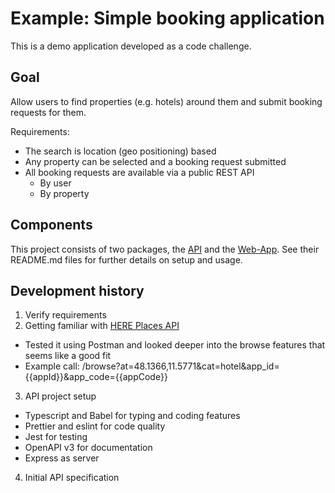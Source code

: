 # Example: Simple booking application

This is a demo application developed as a code challenge.

## Goal

Allow users to find properties (e.g. hotels) around them and submit booking requests for them.

Requirements:
- The search is location (geo positioning) based
- Any property can be selected and a booking request submitted
- All booking requests are available via a public REST API
  - By user
  - By property

## Components

This project consists of two packages, the [API](api/README.md) and the [Web-App](web-app/README.md). 
See their README.md files for further details on setup and usage.

## Development history

1. Verify requirements
2. Getting familiar with [HERE Places API](https://developer.here.com/documentation/places)
  - Tested it using Postman and looked deeper into the browse features that seems like a good fit
  - Example call: /browse?at=48.1366,11.5771&cat=hotel&app_id={{appId}}&app_code={{appCode}}
3. API project setup
  - Typescript and Babel for typing and coding features
  - Prettier and eslint for code quality
  - Jest for testing
  - OpenAPI v3 for documentation
  - Express as server
4. Initial API specification
